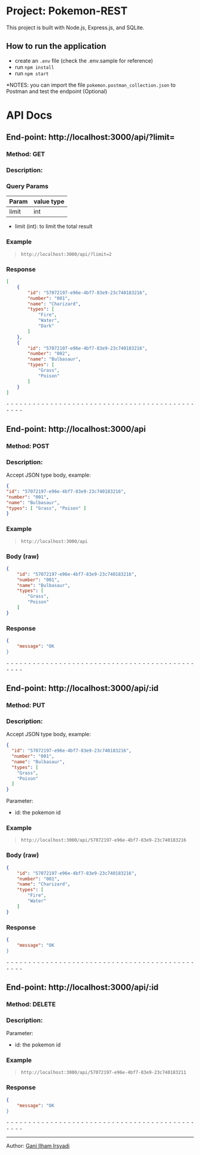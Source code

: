 # Project: Pokemon-REST
This project is built with Node.js, Express.js, and SQLite.
## How to run the application
- create an ``.env`` file (check the .env.sample for reference)
- run ``npm install``
- run ``npm start``

*NOTES: you can import the file ``pokemon.postman_collection.json`` to Postman and test the endpoint (Optional)

# API Docs

## End-point: http://localhost:3000/api/?limit=
### Method: GET
### Description: 
### Query Params

|Param|value type|
|---|---|
|limit|int|
- limit (int): to limit the total result

### Example

>```
>http://localhost:3000/api/?limit=2
>```

### Response
```json
[
    {
        "id": "57072197-e96e-4bf7-83e9-23c740183216",
        "number": "001",
        "name": "Charizard",
        "types": [
            "Fire",
            "Water",
            "Dark"
        ]
    },
    {
        "id": "57072107-e96e-4bf7-83e9-23c740183216",
        "number": "002",
        "name": "Bulbasaur",
        "types": [
            "Grass",
            "Poison"
        ]
    }
]
```

⁃ ⁃ ⁃ ⁃ ⁃ ⁃ ⁃ ⁃ ⁃ ⁃ ⁃ ⁃ ⁃ ⁃ ⁃ ⁃ ⁃ ⁃ ⁃ ⁃ ⁃ ⁃ ⁃ ⁃ ⁃ ⁃ ⁃ ⁃ ⁃ ⁃ ⁃ ⁃ ⁃ ⁃ ⁃ ⁃ ⁃ ⁃ ⁃ ⁃ ⁃ ⁃ ⁃ ⁃ ⁃ ⁃ ⁃

## End-point: http://localhost:3000/api
### Method: POST
### Description: 
Accept JSON type body, example:

```json 
{ 
"id": "57072197-e96e-4bf7-83e9-23c740183216", 
"number": "001", 
"name": "Bulbasaur", 
"types": [ "Grass", "Poison" ] 
}
```

### Example

>```
>http://localhost:3000/api
>```
### Body (**raw**)

```json
{
    "id": "57072197-e96e-4bf7-83e9-23c740183216",
    "number": "001",
    "name": "Bulbasaur",
    "types": [
        "Grass",
        "Poison"
    ]
}
```

### Response

```json
{
    "message": "OK
}
```

⁃ ⁃ ⁃ ⁃ ⁃ ⁃ ⁃ ⁃ ⁃ ⁃ ⁃ ⁃ ⁃ ⁃ ⁃ ⁃ ⁃ ⁃ ⁃ ⁃ ⁃ ⁃ ⁃ ⁃ ⁃ ⁃ ⁃ ⁃ ⁃ ⁃ ⁃ ⁃ ⁃ ⁃ ⁃ ⁃ ⁃ ⁃ ⁃ ⁃ ⁃ ⁃ ⁃ ⁃ ⁃ ⁃ ⁃


## End-point: http://localhost:3000/api/:id
### Method: PUT
### Description: 
Accept JSON type body, example:

```json 
{
  "id": "57072197-e96e-4bf7-83e9-23c740183216",
  "number": "001",
  "name": "Bulbasaur",
  "types": [
    "Grass",
    "Poison"
  ]
}
```

Parameter:
- id: the pokemon id

### Example

>```
>http://localhost:3000/api/57072197-e96e-4bf7-83e9-23c740183216
>```
### Body (**raw**)

```json
{
    "id": "57072197-e96e-4bf7-83e9-23c740183216",
    "number": "001",
    "name": "Charizard",
    "types": [
        "Fire",
        "Water"
    ]
}
```
### Response

```json
{
    "message": "OK
}
```

⁃ ⁃ ⁃ ⁃ ⁃ ⁃ ⁃ ⁃ ⁃ ⁃ ⁃ ⁃ ⁃ ⁃ ⁃ ⁃ ⁃ ⁃ ⁃ ⁃ ⁃ ⁃ ⁃ ⁃ ⁃ ⁃ ⁃ ⁃ ⁃ ⁃ ⁃ ⁃ ⁃ ⁃ ⁃ ⁃ ⁃ ⁃ ⁃ ⁃ ⁃ ⁃ ⁃ ⁃ ⁃ ⁃ ⁃


## End-point: http://localhost:3000/api/:id
### Method: DELETE
### Description: 
Parameter:
- id: the pokemon id

### Example

>```
>http://localhost:3000/api/57072197-e96e-4bf7-83e9-23c740183211
>```

### Response

```json
{
    "message": "OK
}
```
⁃ ⁃ ⁃ ⁃ ⁃ ⁃ ⁃ ⁃ ⁃ ⁃ ⁃ ⁃ ⁃ ⁃ ⁃ ⁃ ⁃ ⁃ ⁃ ⁃ ⁃ ⁃ ⁃ ⁃ ⁃ ⁃ ⁃ ⁃ ⁃ ⁃ ⁃ ⁃ ⁃ ⁃ ⁃ ⁃ ⁃ ⁃ ⁃ ⁃ ⁃ ⁃ ⁃ ⁃ ⁃ ⁃ ⁃

_________________________________________________
Author: [Gani Ilham Irsyadi](https://github.com/ganiirsyadi)
